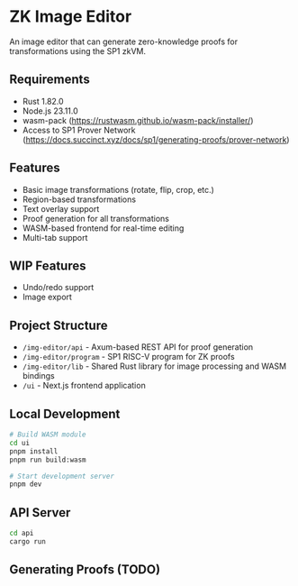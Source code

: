 # ZK Image Editor

An image editor that can generate zero-knowledge proofs for transformations using the SP1 zkVM.

## Requirements

- Rust 1.82.0
- Node.js 23.11.0
- wasm-pack (https://rustwasm.github.io/wasm-pack/installer/)
- Access to SP1 Prover Network (https://docs.succinct.xyz/docs/sp1/generating-proofs/prover-network)

## Features

- Basic image transformations (rotate, flip, crop, etc.)
- Region-based transformations
- Text overlay support
- Proof generation for all transformations
- WASM-based frontend for real-time editing
- Multi-tab support

## WIP Features
- Undo/redo support
- Image export

## Project Structure

- `/img-editor/api` - Axum-based REST API for proof generation
- `/img-editor/program` - SP1 RISC-V program for ZK proofs
- `/img-editor/lib` - Shared Rust library for image processing and WASM bindings
- `/ui` - Next.js frontend application

## Local Development

```bash
# Build WASM module
cd ui
pnpm install
pnpm run build:wasm

# Start development server
pnpm dev
```

## API Server

```bash
cd api
cargo run
```

## Generating Proofs (TODO)
